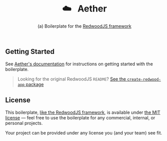 <div align="center">
  <h1>☁️&nbsp;&nbsp;&nbsp;Aether</h1>
  <p>(a) Boilerplate for the <a href="https://redwoodjs.com">RedwoodJS framework</a></p>
  <br />
</div>

## Getting Started

See [Aether's documentation](https://locktech.github.io/aether/) for instructions on getting started with the boilerplate.

> Looking for the original RedwoodJS `README`? [See the `create-redwood-app` package](https://github.com/redwoodjs/redwood/tree/main/packages/create-redwood-app/template#readme)

## License

This boilerplate, [like the RedwoodJS framework](https://github.com/redwoodjs/redwood/blob/main/LICENSE), is available under [the MIT license](./LICENSE) — feel free to use the boilerplate for any commercial, internal, or personal projects.

Your project can be provided under any license you (and your team) see fit.
